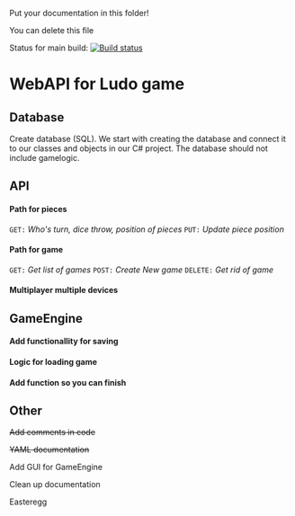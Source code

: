 Put your documentation in this folder!

You can delete this file

Status for main build:
[![Build status](https://dev.azure.com/olssonolof/Hackerman%20Fia%20web%20api/_apis/build/status/Hackerman%20Fia%20web%20api-ASP.NET%20Core-CI)](https://dev.azure.com/olssonolof/Hackerman%20Fia%20web%20api/_build/latest?definitionId=3)



# WebAPI for Ludo game

## Database
Create database (SQL). We start with creating the database and connect it to our classes and objects in our C# project.
The database should not include gamelogic.

## API

#### Path for pieces
`GET:` *Who's turn, dice throw, position of pieces*
`PUT:` *Update piece position*

#### Path for game
`GET:` *Get list of games*
`POST:` *Create New game*
`DELETE:` *Get rid of game*

#### Multiplayer multiple devices


## GameEngine

#### Add functionallity for saving

#### Logic for loading game

#### Add function so you can finish




## Other

~~Add comments in code~~

~~YAML documentation~~

Add GUI for GameEngine

Clean up documentation

Easteregg
